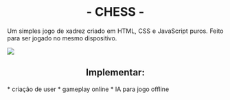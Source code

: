 <h1 align="center">- CHESS -</h1>
<p align="justify">Um simples jogo de xadrez criado em HTML, CSS e JavaScript puros. Feito para ser jogado no mesmo dispositivo.</p>

<img align="center" src="http://img.shields.io/static/v1?label=STATUS&message=EM%20DESENVOLVIMENTO&color=GREEN&style=for-the-badge"/>

<h2 align="center">Implementar:</h2>
* criação de user
* gameplay online
* IA para jogo offline